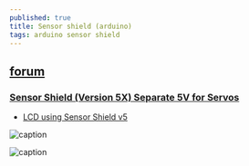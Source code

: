 ```yaml
---
published: true
title: Sensor shield (arduino)
tags: arduino sensor shield
---
```

## [forum](https://forum.arduino.cc/index.php?topic=229646.0)

### [Sensor Shield (Version 5X) Separate 5V for Servos](http://yourduino.com/sunshop//index.php?l=product_detail&p=407)

- [LCD using Sensor Shield v5](https://www.learnrobotics.org/blog/arduino-lcd-using-sensor-shield-v5/)

![caption](http://yourduino.com/sunshop//images/products/detail_407_SensorShield-5X.jpg)

![caption](http://yourduino.com/docs/SensorShieldV5xLayout.jpg)
